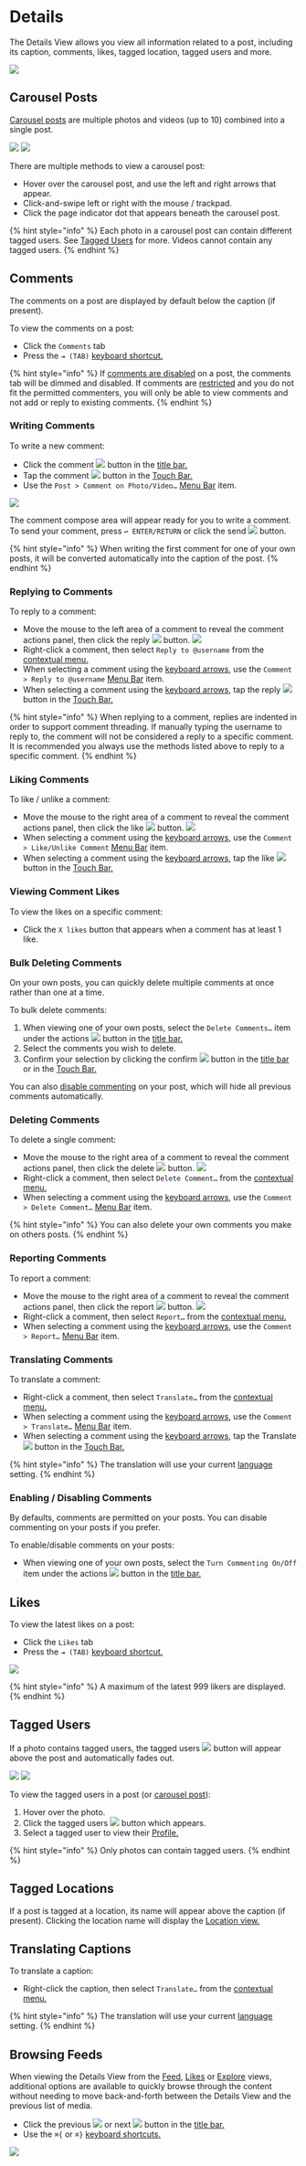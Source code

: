 # Details

The Details View allows you view all information related to a post, including its caption, comments, likes, tagged location, tagged users and more.

![](../.gitbook/assets/detail-view.png)

## Carousel Posts

[Carousel posts](https://help.instagram.com/269314186824048) are multiple photos and videos \(up to 10\) combined into a single post.

![](../.gitbook/assets/detail-view-carousel-1.png) ![](../.gitbook/assets/detail-view-carousel-2.png)

There are multiple methods to view a carousel post:

* Hover over the carousel post, and use the left and right arrows that appear.
* Click-and-swipe left or right with the mouse / trackpad.
* Click the page indicator dot that appears beneath the carousel post.

{% hint style="info" %}
Each photo in a carousel post can contain different tagged users. See [Tagged Users](detailview.md#tagged-users) for more. Videos cannot contain any tagged users.
{% endhint %}

## Comments

The comments on a post are displayed by default below the caption \(if present\).

To view the comments on a post:

* Click the `Comments` tab
* Press the `⇥ (TAB)` [keyboard shortcut.](../misc/keyboard-shortcuts.md)

{% hint style="info" %}
If [comments are disabled](detailview.md#enabling--disabling-comments) on a post, the comments tab will be dimmed and disabled. If comments are [restricted](detailview.md#restricting-comments) and you do not fit the permitted commenters, you will only be able to view comments and not add or reply to existing comments.
{% endhint %}

### Writing Comments

To write a new comment:

* Click the comment ![](../.gitbook/assets/comment%20%282%29.png) button in the [title bar.](../misc/glossary.md#title-bar)
* Tap the comment ![](../.gitbook/assets/comment%20%281%29.png) button in the [Touch Bar.](../misc/touchbar.md)
* Use the `Post > Comment on Photo/Video…` [Menu Bar](../misc/glossary.md#menu-bar) item.

![](../.gitbook/assets/comment-compose.png)

The comment compose area will appear ready for you to write a comment. To send your comment, press `↩ ENTER/RETURN` or click the send ![](../.gitbook/assets/send.png) button.

{% hint style="info" %}
When writing the first comment for one of your own posts, it will be converted automatically into the caption of the post.
{% endhint %}

### Replying to Comments

To reply to a comment:

* Move the mouse to the left area of a comment to reveal the comment actions panel, then click the reply ![](../.gitbook/assets/reply.png) button.  ![](../.gitbook/assets/comment-actions.png)
* Right-click a comment, then select `Reply to @username` from the [contextual menu.](../misc/glossary.md#contextual-menu)
* When selecting a comment using the [keyboard arrows](../misc/keyboard-shortcuts.md), use the `Comment > Reply to @username` [Menu Bar](../misc/glossary.md#menu-bar) item.
* When selecting a comment using the [keyboard arrows](../misc/keyboard-shortcuts.md), tap the reply ![](../.gitbook/assets/comment.png) button in the [Touch Bar.](../misc/touchbar.md)

{% hint style="info" %}
When replying to a comment, replies are indented in order to support comment threading. If manually typing the username to reply to, the comment will not be considered a reply to a specific comment. It is recommended you always use the methods listed above to reply to a specific comment.
{% endhint %}

### Liking Comments

To like / unlike a comment:

* Move the mouse to the right area of a comment to reveal the comment actions panel, then click the like ![](../.gitbook/assets/like.png) button.  ![](../.gitbook/assets/comment-actions%20%282%29.png)
* When selecting a comment using the [keyboard arrows](../misc/keyboard-shortcuts.md), use the `Comment > Like/Unlike Comment` [Menu Bar](../misc/glossary.md#menu-bar) item.
* When selecting a comment using the [keyboard arrows](../misc/keyboard-shortcuts.md), tap the like ![](../.gitbook/assets/like%20%281%29.png) button in the [Touch Bar.](../misc/touchbar.md)

### Viewing Comment Likes

To view the likes on a specific comment:

* Click the `X likes` button that appears when a comment has at least 1 like.

### Bulk Deleting Comments

On your own posts, you can quickly delete multiple comments at once rather than one at a time.

To bulk delete comments:

1. When viewing one of your own posts, select the `Delete Comments…` item under the actions ![](../.gitbook/assets/actions-menu.png) button in the [title bar.](../misc/glossary.md#title-bar)
2. Select the comments you wish to delete.
3. Confirm your selection by clicking the confirm ![](../.gitbook/assets/accept.png) button in the [title bar](../misc/glossary.md#title-bar) or in the [Touch Bar.](../misc/touchbar.md)

You can also [disable commenting](detailview.md#enabling--disabling-comments) on your post, which will hide all previous comments automatically.

### Deleting Comments

To delete a single comment:

* Move the mouse to the right area of a comment to reveal the comment actions panel, then click the delete ![](../.gitbook/assets/delete.png) button.  ![](../.gitbook/assets/comment-actions%20%283%29.png)
* Right-click a comment, then select `Delete Comment…` from the [contextual menu.](../misc/glossary.md#contextual-menu)
* When selecting a comment using the [keyboard arrows](../misc/keyboard-shortcuts.md), use the `Comment > Delete Comment…` [Menu Bar](../misc/glossary.md#menu-bar) item.

{% hint style="info" %}
You can also delete your own comments you make on others posts.
{% endhint %}

### Reporting Comments

To report a comment:

* Move the mouse to the right area of a comment to reveal the comment actions panel, then click the report ![](../.gitbook/assets/report.png) button.  ![](../.gitbook/assets/comment-actions%20%281%29.png)
* Right-click a comment, then select `Report…` from the [contextual menu.](../misc/glossary.md#contextual-menu)
* When selecting a comment using the [keyboard arrows](../misc/keyboard-shortcuts.md), use the `Comment > Report…` [Menu Bar](../misc/glossary.md#menu-bar) item.

### Translating Comments

To translate a comment:

* Right-click a comment, then select `Translate…` from the [contextual menu.](../misc/glossary.md#contextual-menu)
* When selecting a comment using the [keyboard arrows](../misc/keyboard-shortcuts.md), use the `Comment > Translate…` [Menu Bar](../misc/glossary.md#menu-bar) item.
* When selecting a comment using the [keyboard arrows](../misc/keyboard-shortcuts.md), tap the Translate ![](../.gitbook/assets/translate.png) button in the [Touch Bar.](../misc/touchbar.md)

{% hint style="info" %}
The translation will use your current [language](../preferences/general.md#language) setting.
{% endhint %}

### Enabling / Disabling Comments

By defaults, comments are permitted on your posts. You can disable commenting on your posts if you prefer.

To enable/disable comments on your posts:

* When viewing one of your own posts, select the `Turn Commenting On/Off` item under the actions ![](../.gitbook/assets/actions-menu.png) button in the [title bar.](../misc/glossary.md#title-bar)

## Likes

To view the latest likes on a post:

* Click the `Likes` tab
* Press the `⇥ (TAB)` [keyboard shortcut.](../misc/keyboard-shortcuts.md)

![](../.gitbook/assets/detail-view-likes%20%281%29.png)

{% hint style="info" %}
A maximum of the latest 999 likers are displayed.
{% endhint %}

## Tagged Users

If a photo contains tagged users, the tagged users ![](../.gitbook/assets/taggedusers.png) button will appear above the post and automatically fades out.

![](../.gitbook/assets/detail-view-usertags-1.png) ![](../.gitbook/assets/detail-view-usertags-2.png)

To view the tagged users in a post \(or [carousel post](detailview.md#carousel-posts)\):

1. Hover over the photo.
2. Click the tagged users ![](../.gitbook/assets/taggedusers.png) button which appears.
3. Select a tagged user to view their [Profile.](profile/)

{% hint style="info" %}
Only photos can contain tagged users.
{% endhint %}

## Tagged Locations

If a post is tagged at a location, its name will appear above the caption \(if present\). Clicking the location name will display the [Location view.](locations.md)

## Translating Captions

To translate a caption:

* Right-click the caption, then select `Translate…` from the [contextual menu.](../misc/glossary.md#contextual-menu)

{% hint style="info" %}
The translation will use your current [language](../preferences/general.md#language) setting.
{% endhint %}

## Browsing Feeds

When viewing the Details View from the [Feed](feed.md), [Likes](likes.md) or [Explore](explore.md) views, additional options are available to quickly browse through the content without needing to move back-and-forth between the Details View and the previous list of media.

* Click the previous ![](../.gitbook/assets/item-previous.png) or next ![](../.gitbook/assets/item-next.png) button in the [title bar.](../misc/glossary.md#title-bar)
* Use the `⌘{` or `⌘}` [keyboard shortcuts.](../misc/keyboard-shortcuts.md)

![](../.gitbook/assets/detail-view-navigation.gif)



